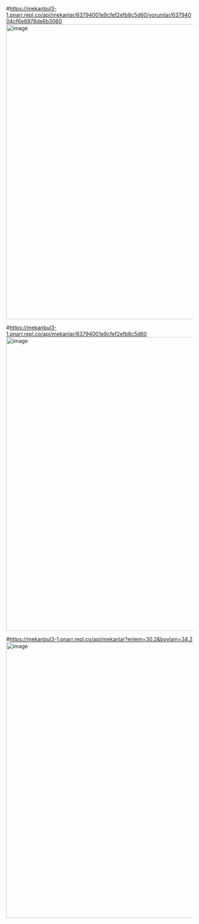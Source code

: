 #https://mekanbul3-1.pnarr.repl.co/api/mekanlar/63794001e9cfef2efb8c5d60/yorumlar/63794004cf6e6978de6b3060
<img width="794" alt="image" src="https://user-images.githubusercontent.com/71606384/202872844-c504b266-8d8d-4174-88f6-e67212aed245.png">

#https://mekanbul3-1.pnarr.repl.co/api/mekanlar/63794001e9cfef2efb8c5d60
<img width="791" alt="image" src="https://user-images.githubusercontent.com/71606384/202873021-4d01e127-18e5-46fa-b1fe-9f648d095455.png">

#https://mekanbul3-1.pnarr.repl.co/api/mekanlar?enlem=30.2&boylam=34.2
<img width="742" alt="image" src="https://user-images.githubusercontent.com/71606384/202872948-1248b259-74eb-4d1f-870b-01666313390b.png">




